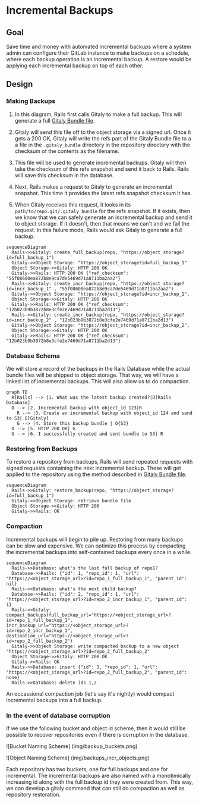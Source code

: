 # Incremental Backups

## Goal

Save time and money with automated incremental backups where a system admin can configure their GitLab
instance to make backups on a schedule, where each backup operation is an incremental backup. A restore would
be applying each incremental backup on top of each other.

## Design

### Making Backups

1. In this diagram, Rails first calls Gitaly to make a full backup. This will generate a full [Gitaly Bundle file](snapshot-storage.md).

2. Gitaly will send this file off to the object storage via a signed url. Once it gets a 200 OK, Gitaly will write the refs part of the
Gitaly Bundle file to a a file in the `.gitaly_bundle` directory in the repository directory with the checksum of the contents as the filename.

2. This file will be used to generate incremental backups. Gitaly will then take the checksum of
this refs snapshot and send it back to Rails. Rails will save this checksum in the database.

3. Next, Rails makes a request to Gitaly to generate an incremental snapshot. This time it provides the latest refs snapshot checksum it has.

4. When Gitaly receives this request, it looks in its `path/to/repo.git/.gitaly_bundle` for the refs snapshot. If it exists, then we know that
we can safely generate an incremental backup and send it to object storage. If it doesn't, then that means we can't and we fail the request. In
this failure mode, Rails would ask Gitaly to generate a full backup.

```mermaid
sequenceDiagram
  Rails->>Gitaly: create_full_backup(repo, "https://object_storage?id=full_backup_1")
  Gitaly->>Object Storage: "https://object_storage?id=full_backup_1"
  Object Storage->>Gitaly: HTTP 200 OK
  Gitaly->>Rails: HTTP 200 OK {"ref_checksum": "55f08600ea872b8e9ca7de5469d71a8711ba2aa2"}
  Rails->>Gitaly: create_incr_backup(repo, "https://object_storage?id=incr_backup_1" , "55f08600ea872b8e9ca7de5469d71a8711ba2aa2")
  Gitaly->>Object Storage: "https://object_storage?id=incr_backup_1",
  Object Storage->>Gitaly: HTTP 200 OK
  Gitaly->>Rails: HTTP 200 OK {"ref_checksum": "12b023b9b3872b8e3cfe2e7469d71a8711ba2d13"}
  Rails->>Gitaly: create_incr_backup(repo, "https://object_storage?id=incr_backup_2" , "12b023b9b3872b8e3cfe2e7469d71a8711ba2d13")
  Gitaly->>Object Storage: "https://object_storage?id=incr_backup_2",
  Object Storage->>Gitaly: HTTP 200 OK
  Gitaly->>Rails: HTTP 200 OK {"ref_checksum": "12b023b9b3872b8e3cfe2e7469d71a8711ba2d13"}
```

### Database Schema

We will store a record of the backups in the Rails Database while the actual bundle files will be shipped to
object storage. That way, we will have a linked list of incremental backups. This will also allow us to do compaction.

```mermaid
graph TD
  R[Rails] --> |1. What was the latest backup created?|D[Rails Database]
  D --> |2. Incremental backup with object_id 123|R
	R --> |3. Create an incremental backup with object_id 124 and send to S3| G[Gitaly]
	G --> |4. Store this backup bundle | O{S3}
  O --> |5. HTTP 200 OK| G
  G --> |6. I successfully created and sent bundle to S3| R
```

### Restoring from Backups

To restore a repository from backups, Rails will send repeated requests with signed requests containing the next incremental backup.
These will get applied to the repository using the method described in [Gitaly Bundle file](snapshot-storage.md).

```mermaid
sequenceDiagram
  Rails->>Gitaly: restore_backup(repo, "https://object_storage?id=full_backup_1")
  Gitaly->>Object Storage: retrieve bundle file
  Object Storage->>Gitaly: HTTP 200
  Gitaly->>Rails: OK
```

### Compaction
Incremental backups will begin to pile up. Restoring from many backups can be slow and expensive. We can optimize this process
by compacting the incremental backups into self-contained backups every once in a while.

```mermaid
sequenceDiagram
  Rails->>Database: what's the last full backup of repo1?
  Database->>Rails: {"id": 1, "repo_id": 1, "url": "https://<object_storage_url>?id=repo_1_full_backup_1", "parent_id": nil}
  Rails->>Database: what's the next child backup?
  Database->>Rails: {"id": 2, "repo_id": 1, "url": "https://<object_storage_url>?id=repo_2_incr_backup_1", "parent_id": 1}
  Rails->>Gitaly: compact_backups(full_backup_url="https://<object_storage_url>?id=repo_1_full_backup_1", incr_backup_url="https://<object_storage_url>?id=repo_2_incr_backup_1", destination_url="https://<object_storage_url>?id=repo_2_full_backup_2")
  Gitaly->>Object Storage: write compacted backup to a new object "https://<object_storage_url>?id=repo_2_full_backup_2"
  Object Storage->>Gitaly: HTTP 200 OK
  Gitaly->>Rails: OK
  Rails->>Database: insert {"id": 3, "repo_id": 1, "url": "https://<object_storage_url>?id=repo_2_full_backup_2", "parent_id": none}
  Rails->>Database: delete ids 1,2
```

An occassional compaction job (let's say it's nightly) would compact incremental backups into a full backup.

### In the event of database corruption

If we use the following bucket and object id scheme, then it would still be possible to recover repositories even if there is corruption in the database.

![Bucket Naming Scheme]
(img/backup_buckets.png)

![Object Naming Scheme]
(img/backups_incr_objects.png)

Each repository has two buckets, one for full backups and one for incremental. The incremental backups are also named with a monotimically increasing
id along with the full backup id they were created from.  This way, we can develop a gitaly command that can still do compaction as well as repository
restoration.





